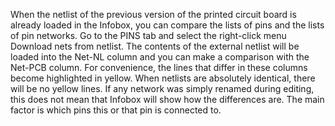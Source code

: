When the netlist of the previous version of the printed circuit board is already loaded in the Infobox, you can compare the lists of pins and the lists of pin networks. Go to the PINS tab and select the right-click menu Download nets from netlist. The contents of the external netlist will be loaded into the Net-NL column and you can make a comparison with the Net-PCB column. For convenience, the lines that differ in these columns become highlighted in yellow. When netlists are absolutely identical, there will be no yellow lines. If any network was simply renamed during editing, this does not mean that Infobox will show how the differences are. The main factor is which pins this or that pin is connected to.
